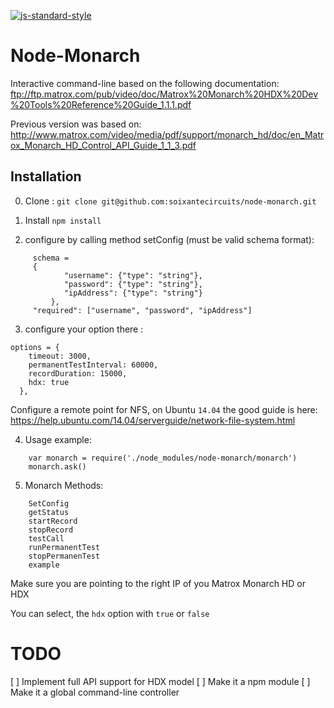 [![js-standard-style](https://img.shields.io/badge/code%20style-standard-brightgreen.svg)](http://standardjs.com/)

# Node-Monarch

Interactive command-line based on the following documentation:
ftp://ftp.matrox.com/pub/video/doc/Matrox%20Monarch%20HDX%20Dev%20Tools%20Reference%20Guide_1.1.1.pdf

Previous version was based on:
http://www.matrox.com/video/media/pdf/support/monarch_hd/doc/en_Matrox_Monarch_HD_Control_API_Guide_1_1_3.pdf

## Installation

0. Clone :
`git clone git@github.com:soixantecircuits/node-monarch.git`

1. Install
`npm install`

2. configure by calling method setConfig (must be valid schema format):
 
```
	 schema = 
	 {
            "username": {"type": "string"},
            "password": {"type": "string"},
            "ipAddress": {"type": "string"}
         },
	 "required": ["username", "password", "ipAddress"]
```

3. configure your option there :

```
options = {
    timeout: 3000,
    permanentTestInterval: 60000,
    recordDuration: 15000,
    hdx: true
  },
```

Configure a remote point for NFS, on Ubuntu `14.04` the good guide is here: https://help.ubuntu.com/14.04/serverguide/network-file-system.html

4. Usage example:
 
```
	var monarch = require('./node_modules/node-monarch/monarch')
	monarch.ask()
```

5. Monarch Methods:

```
  	SetConfig
  	getStatus
  	startRecord
  	stopRecord
  	testCall
  	runPermanentTest
  	stopPermanenTest
  	example
```


Make sure you are pointing to the right IP of you Matrox Monarch HD or HDX

You can select, the `hdx` option with `true` or `false`


# TODO

[ ] Implement full API support for HDX model
[ ] Make it a npm module
[ ] Make it a global command-line controller
